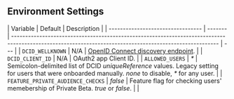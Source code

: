 ## Environment Settings

| Variable                          | Default | Description                                                                                                                                             |
| --------------------------------- | ------- | ------------------------------------------------------------------------------------------------------------------------------------------------------- | --- |
| `DCID_WELLKNOWN`                  | N/A     | [OpenID Connect discovery endpoint][1].                                                                                                                 |
| `DCID_CLIENT_ID`                  | N/A     | OAuth2 app Client ID.                                                                                                                                   |
| `ALLOWED_USERS`                   | _\*_    | Semicolon-delimited list of DCID _uniqueReference_ values. Legacy setting for users that were onboarded manually. _none_ to disable, _\*_ for any user. |
| `FEATURE_PRIVATE_AUDIENCE_CHECKS` | _false_ | Feature flag for checking users' memebership of Private Beta. _true_ or _false_.                                                                        |     |

[1]: https://developers.google.com/identity/openid-connect/openid-connect#discovery
